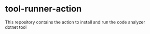 # tool-runner-action
This repository contains the action to install and run the code analyzer dotnet tool
